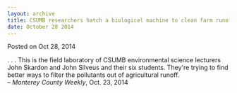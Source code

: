 ```yaml
---
layout: archive
title: CSUMB researchers hatch a biological machine to clean farm runoff
date: October 28 2014
---
```





<span class="date">Posted on Oct 28, 2014    </span>
<p>. . . This is the field laboratory of CSUMB environmental
science lecturers John Skardon and John Silveus and their six
students. They&apos;re trying to find better ways to filter the
pollutants out of agricultural runoff.<br>
&#x2013; <em>Monterey County Weekly</em>, Oct. 23, 2014</br></p>





